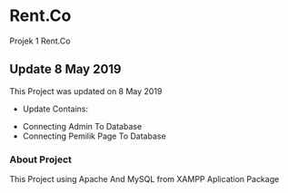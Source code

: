 # Rent.Co
Projek 1 Rent.Co

## Update 8 May 2019
This Project was updated on 8 May 2019
* Update Contains:
- Connecting Admin To Database
- Connecting Pemilik Page To Database

### About Project
This Project using Apache And MySQL from XAMPP Aplication Package

